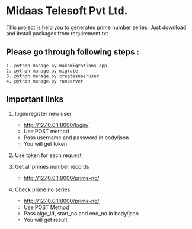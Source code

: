 # Midaas Telesoft Pvt Ltd.

This project is help you to generates prime number series.
Just download and install packages from requirement.txt

## Please go through following steps :    
    1. python manage.py makemigrations app
    2. python manage.py migrate
    3. python manage.py createsuperuser
    4. python manage.py runserver

## Important links
1. login/register new user
    - http://127.0.0.1:8000/login/
    - Use POST method 
    - Pass username and password in body/json
    - You will get token

2. Use token for each request

3. Get all primes number records
    - http://127.0.0.1:8000/prime-no/

4. Check prime no series
    - http://127.0.0.1:8000/prime-no/
    - Use POST Method
    - Pass algo_id, start_no and end_no in body/json
    - You will get result
